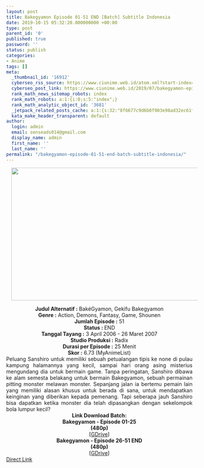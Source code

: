 ```yaml
---
layout: post
title: Bakegyamon Episode 01-51 END [Batch] Subtitle Indonesia
date: 2019-10-15 05:32:20.000000000 +00:00
type: post
parent_id: '0'
published: true
password: ''
status: publish
categories:
- Anime
tags: []
meta:
  _thumbnail_id: '16912'
  cyberseo_rss_source: https://www.ciunime.web.id/atom.xml?start-index=2551&max-results=150
  cyberseo_post_link: https://www.ciunime.web.id/2019/07/bakegyamon-episode-01-51-end-batch.html
  rank_math_news_sitemap_robots: index
  rank_math_robots: a:1:{i:0;s:5:"index";}
  rank_math_analytic_object_id: '3681'
  _jetpack_related_posts_cache: a:1:{s:32:"8f6677c9d6b0f903e98ad32ec61f8deb";a:2:{s:7:"expires";i:1658668482;s:7:"payload";a:3:{i:0;a:1:{s:2:"id";i:27526;}i:1;a:1:{s:2:"id";i:27540;}i:2;a:1:{s:2:"id";i:27538;}}}}
  kata_make_header_transparent: default
author:
  login: admin
  email: senseads014@gmail.com
  display_name: admin
  first_name: ''
  last_name: ''
permalink: "/bakegyamon-episode-01-51-end-batch-subtitle-indonesia/"
---
```

<div class="separator" style="clear: both; text-align: center;"><a href="https://1.bp.blogspot.com/-VgKJ5s4KgmI/XUAZgZXLEMI/AAAAAAAAczQ/dvEurOPmUoYrpQmox2H7oUBLqnoJpLykACLcBGAs/s1600/Bakegyamon.jpg" imageanchor="1" style="margin-left: 1em; margin-right: 1em;"><img border="0" data-original-height="720" data-original-width="1280" height="360" src="{{ site.baseurl }}/assets/2019/10/Bakegyamon.jpg" width="640" /></a></div>
<p>
<div style="text-align: center;"><b>Judul</b><b><b> Alternatif </b>:</b> BakéGyamon, Gekifu Bakegyamon</div>
<div style="text-align: center;"><b><b>Genre :</b></b> Action, Demons, Fantasy, Game, Shounen</div>
<div style="text-align: center;"><b>Jumlah Episode :</b> 51<br /><b>Status :&nbsp;</b>END<br /><b>Tanggal Tayang :</b> 3 April 2006 - 26 Maret 2007<br /><b>Studio Produksi :</b> Radix<br /><b>Durasi per Episode :</b> 25 Menit</div>
<div style="text-align: center;"><b>Skor :</b> 6.73 (MyAnimeList)</div>
<div style="text-align: center;"></div>
<div style="text-align: justify;"><span class="isi">Peluang Sanshiro untuk memiliki sebuah petualangan tipis ke none di pulau kampung halamannya yang kecil, sampai hari orang asing misterius mengundang dia untuk bermain game. Tanpa peringatan, Sanshiro dibawa ke alam semesta belakang untuk bermain Bakegyamon, sebuah permainan pitting monster melawan monster. Sepanjang jalan ia bertemu pemain lain yang memiliki alasan khusus untuk berada di sana, untuk mendapatkan keinginan yang diberikan kepada pemenang. Tapi seberapa jauh Sanshiro bisa dapatkan ketika monster dia telah dipasangkan dengan sekelompok bola lumpur kecil?</span></div>
<div style="text-align: justify;"></div>
<div style="text-align: justify;"></div>
<div style="text-align: center;"><b>Link Download Batch:</b></div>
<div style="text-align: center;"><b>Bakegyamon - Episode 01-25</b><br /><b>(480p)</b></div>
<div style="text-align: center;">
<div style="text-align: center;">
<div style="text-align: center;">[<a href="https://drive.google.com/uc?export=download&amp;id=1ms5Tpkma2LP95rPvOymlllQIARGqPcjH" target="_blank" rel="noopener">GDrive</a>]</div>
<div style="text-align: center;">
<div style="text-align: center;"><b>Bakegyamon - Episode 26-51 END</b><br /><b>(480p)</b></div>
<div style="text-align: center;">[<a href="https://drive.google.com/uc?export=download&amp;id=1jidjrSQm10qYjeuuyqIqcrBynIglI6dr" target="_blank" rel="noopener">GDrive</a>]</div>
</div>
</div>
</div>
<link rel="stylesheet" href="https://cdnjs.cloudflare.com/ajax/libs/font-awesome/4.7.0/css/font-awesome.min.css" />
<div class="divbtn"> <a href="https://handymansurrender.com/fihup8buzv?key=94550f7ce39444073321dde3b8782f97" class="btn"><i class="fa fa-download"></i> Direct Link</a> </div>
